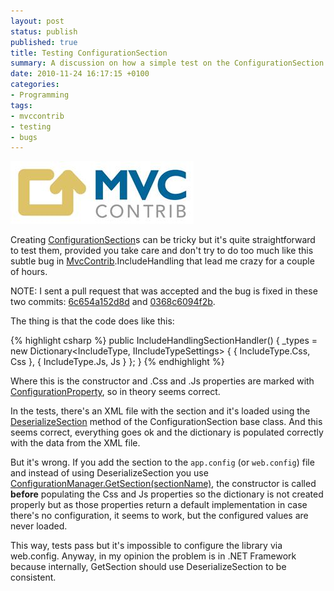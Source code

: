 ```yaml
---
layout: post
status: publish
published: true
title: Testing ConfigurationSection
summary: A discussion on how a simple test on the ConfigurationSection may work but won't do it on a real environment because the way the classes are constructed
date: 2010-11-24 16:17:15 +0100
categories:
- Programming
tags:
- mvccontrib
- testing
- bugs
---
```

![MVC Contrib Logo](/images/logoset-final.jpg)

Creating [ConfigurationSection](http://msdn.microsoft.com/en-us/library/system.configuration.configurationsection.aspx)s can be tricky but it's quite straightforward to test them, provided you take care and don't try to do too much like this subtle bug in [MvcContrib](http://mvccontrib.codeplex.com/).IncludeHandling that lead me crazy for a couple of hours.

NOTE: I sent a pull request that was accepted and the bug is fixed in these two commits: [6c654a152d8d](https://mvccontrib.codeplex.com/SourceControl/changeset/6c654a152d8d) and [0368c6094f2b](https://mvccontrib.codeplex.com/SourceControl/changeset/0368c6094f2b).

The thing is that the code does like this:

{% highlight csharp %}
public IncludeHandlingSectionHandler()
{
    _types = new Dictionary<IncludeType, IIncludeTypeSettings>
    {
        { IncludeType.Css, Css },
        { IncludeType.Js, Js }
    };
}
{% endhighlight %}

Where this is the constructor and .Css and .Js properties are marked with [ConfigurationProperty](http://msdn.microsoft.com/en-us/library/system.configuration.configurationpropertyattribute.aspx), so in theory seems correct.

In the tests, there's an XML file with the section and it's loaded using the [DeserializeSection](http://msdn.microsoft.com/en-us/library/system.configuration.configurationsection.deserializesection.aspx) method of the ConfigurationSection base class. And this seems correct, everything goes ok and the dictionary is populated correctly with the data from the XML file.

But it's wrong. If you add the section to the `app.config` (or `web.config`) file and instead of using DeserializeSection you use [ConfigurationManager.GetSection(sectionName)](http://msdn.microsoft.com/en-us/library/system.configuration.configurationmanager.getsection.aspx), the constructor is called **before** populating the Css and Js properties so the dictionary is not created properly but as those properties return a default implementation in case there's no configuration, it seems to work, but the configured values are never loaded.

This way, tests pass but it's impossible to configure the library via web.config. Anyway, in my opinion the problem is in .NET Framework because internally, GetSection should use DeserializeSection to be consistent.